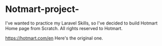 # Notmart-project-


I've wanted to practice my Laravel Skills, so I've decided to build Hotmart Home page from Scratch. All rights reserved to Hotmart.

https://hotmart.com/en Here's the original one.
